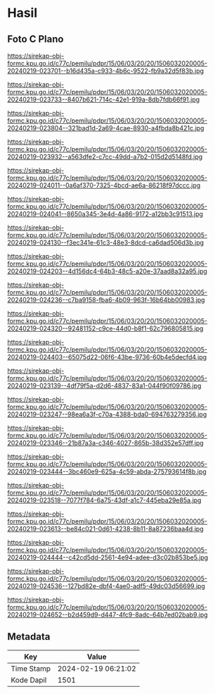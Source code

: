 # Hasil

## Foto C Plano

https://sirekap-obj-formc.kpu.go.id/c77c/pemilu/pdpr/15/06/03/20/20/1506032020005-20240219-023701--b16d435a-c933-4b6c-9522-fb9a32d5f83b.jpg

https://sirekap-obj-formc.kpu.go.id/c77c/pemilu/pdpr/15/06/03/20/20/1506032020005-20240219-023733--8407b621-714c-42e1-919a-8db7fdb66f91.jpg

https://sirekap-obj-formc.kpu.go.id/c77c/pemilu/pdpr/15/06/03/20/20/1506032020005-20240219-023804--321bad1d-2a69-4cae-8930-a4fbda8b421c.jpg

https://sirekap-obj-formc.kpu.go.id/c77c/pemilu/pdpr/15/06/03/20/20/1506032020005-20240219-023932--a563dfe2-c7cc-49dd-a7b2-015d2d5148fd.jpg

https://sirekap-obj-formc.kpu.go.id/c77c/pemilu/pdpr/15/06/03/20/20/1506032020005-20240219-024011--0a6af370-7325-4bcd-ae6a-86218f97dccc.jpg

https://sirekap-obj-formc.kpu.go.id/c77c/pemilu/pdpr/15/06/03/20/20/1506032020005-20240219-024041--8650a345-3e4d-4a86-9172-a12bb3c91513.jpg

https://sirekap-obj-formc.kpu.go.id/c77c/pemilu/pdpr/15/06/03/20/20/1506032020005-20240219-024130--f3ec341e-61c3-48e3-8dcd-ca6dad506d3b.jpg

https://sirekap-obj-formc.kpu.go.id/c77c/pemilu/pdpr/15/06/03/20/20/1506032020005-20240219-024203--4d156dc4-64b3-48c5-a20e-37aad8a32a95.jpg

https://sirekap-obj-formc.kpu.go.id/c77c/pemilu/pdpr/15/06/03/20/20/1506032020005-20240219-024236--c7ba9158-fba6-4b09-963f-16b64bb00983.jpg

https://sirekap-obj-formc.kpu.go.id/c77c/pemilu/pdpr/15/06/03/20/20/1506032020005-20240219-024320--92481152-c9ce-44d0-b8f1-62c796805815.jpg

https://sirekap-obj-formc.kpu.go.id/c77c/pemilu/pdpr/15/06/03/20/20/1506032020005-20240219-024403--65075d22-06f6-43be-9736-60b4e5decfd4.jpg

https://sirekap-obj-formc.kpu.go.id/c77c/pemilu/pdpr/15/06/03/20/20/1506032020005-20240219-023139--4df79f5a-d2d6-4837-83a1-044f90f09786.jpg

https://sirekap-obj-formc.kpu.go.id/c77c/pemilu/pdpr/15/06/03/20/20/1506032020005-20240219-023247--98ea6a3f-c70a-4388-bda0-694763279356.jpg

https://sirekap-obj-formc.kpu.go.id/c77c/pemilu/pdpr/15/06/03/20/20/1506032020005-20240219-023346--21b87a3a-c346-4027-865b-38d352e57dff.jpg

https://sirekap-obj-formc.kpu.go.id/c77c/pemilu/pdpr/15/06/03/20/20/1506032020005-20240219-023444--3bc460e9-625a-4c59-abda-275793614f8b.jpg

https://sirekap-obj-formc.kpu.go.id/c77c/pemilu/pdpr/15/06/03/20/20/1506032020005-20240219-023518--7077f784-6a75-43df-a1c7-445eba29e85a.jpg

https://sirekap-obj-formc.kpu.go.id/c77c/pemilu/pdpr/15/06/03/20/20/1506032020005-20240219-023613--be84c021-0d61-4238-8b11-8a87236baa4d.jpg

https://sirekap-obj-formc.kpu.go.id/c77c/pemilu/pdpr/15/06/03/20/20/1506032020005-20240219-024444--c42cd5dd-2561-4e94-adee-d3c02b853be5.jpg

https://sirekap-obj-formc.kpu.go.id/c77c/pemilu/pdpr/15/06/03/20/20/1506032020005-20240219-024536--127bd82e-dbf4-4ae0-adf5-49dc03d56699.jpg

https://sirekap-obj-formc.kpu.go.id/c77c/pemilu/pdpr/15/06/03/20/20/1506032020005-20240219-024652--b2d459d9-d447-4fc9-8adc-64b7ed02bab9.jpg


## Metadata

| Key        | Value               |
| ---------- | ------------------- |
| Time Stamp | 2024-02-19 06:21:02 |
| Kode Dapil | 1501                |



